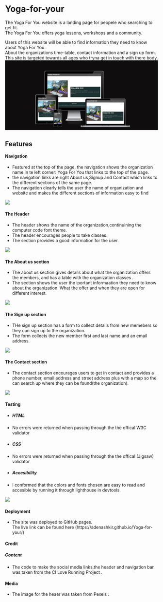 # Yoga-for-your


The Yoga For You website is a landing page for peopele who searching to get
fit.<br>The Yoga For You offers yoga lessons, workshops and a community.

Users of this website will be able to find information they need to know about Yoga For You.<br> About the organizations time-table, contact information and a sign up form. <br>This site is targeted towards all ages who tryna get in touch with there body.
![Responsive Mockup](https://github.com/AdenAshkir/Yoga-for-your/blob/main/assets/images/mock%20up%20scr.png)


<h2>Features</h2>
<h4>Navigation</h4>
<ul>
<li>Featured at the top of the page, the navigation shows the organization name in te left corner: Yoga For You that links to the top of the page.</li>
<li>the navigation links are right About us,Signup and Contact which links to the different sections of the same page.</li>
<li>The navigation clearly tells the user the name of organization and website and makes the different sections of information easy to find</li>
</ul>
<img src="assets/images/nav-bar.png">

<h4>The Header</h4>
<ul>
<li>The header shows the name of the organization,continuining the computer code font theme.</li>
<li>The header encourages people to take classes.</li>
<li>The section provides a good information for the user.</li>
</ul>
<img src="assets/images/header.png">

<h4>The About us section</h4>
<ul>
<li>The about us section gives details about what the organization offers the members, and has a table with the organization classes .</li>
<li>The section shows the user the iportant informaation they need to know about the organization. What the offer and when they are open for different interest.</li>
</ul>
<img src="assets/images/about-us.png">

<h4>The Sign up section</h4>
<ul>
<li>THe sign up section has a form to collect details from new memebers so they can sign up to the organization.</li>
<li>The form collects the new member first and last name and an email address.</li>
</ul>
<img src="assets/images/sign-up-src.png">

<h4>The Contact section</h4>
<ul>
<li>The contact section encourages users to get in contact and provides a phone number, email address and street address plus with a map so the can search up where they can be found(the organization).</li>
</ul>
<img src="assets/image/contact-us-src.png">

<h4>Testing</h4>
<ul>
  <li><h5> HTML </h5></li>
  <li>No errors were returned when passing through the the offical W3C validator</li>
   <li><h5> CSS </h5></li>
  <li>No errors were returned when passing through the the offical (Jigsaw) validator</li>
   <li><h5>Accesibility </h5></li>
  <li>I conformed that the colors and fonts chosen are easy to read and accesible by running it through lighthouse in devtools.</li>
</ul>
<img src="assets/images/lighthouse-scr.png">

<h4>Deployment</h4>
<ul>
  <li>The site was deployed to GitHub pages. </li>
The live link can be found here (https://adenashkir.github.io/Yoga-for-your/)
</ul>

<h4>Credit</h4>
<h5>Content</h5>
<ul>
<li>The code to make the social media links,the header and navigation bar was taken from the CI Love Running Project .</li>
</ul>


<h4>Media</h4>
<ul>
<li>The image for the heaer was taken from Pexels .</li>
</ul>
